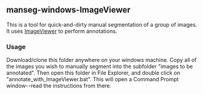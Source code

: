 ## manseg-windows-ImageViewer

This is a tool for quick-and-dirty manual segmentation of a group of images. It uses [ImageViewer](https://github.com/KitwareMedical/ImageViewer) to perform annotations.

### Usage

Download/clone this folder anywhere on your windows machine. Copy all of the images you wish to manually segment into the subfolder "images to be annotated". Then open this folder in File Explorer, and double click on "annotate_with_ImageViewer.bat". This will open a Command Prompt window--read the instructions from there.
